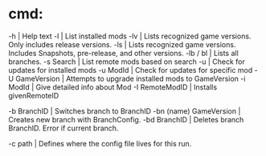# cmd:
-h              | Help text
-l              | List installed mods
-lv             | Lists recognized game versions. Only includes release versions.
-ls             | Lists recognized game versions. Includes Snapshots, pre-release, and other versions.
-lb / bl        | Lists all branches.
-s Search       | List remote mods based on search
-u              | Check for updates for installed mods
-u ModId        | Check for updates for specific mod
-U GameVersion  | Attempts to upgrade installed mods to GameVersion
-i ModId        | Give detailed info about Mod
-I RemoteModID  | Installs givenRemoteID

-b BranchID     | Switches branch to BranchID
-bn (name) GameVersion | Creates new branch with BranchConfig.
-bd BranchID    | Deletes branch BranchID. Error if current branch.

-c path         | Defines where the config file lives for this run.
